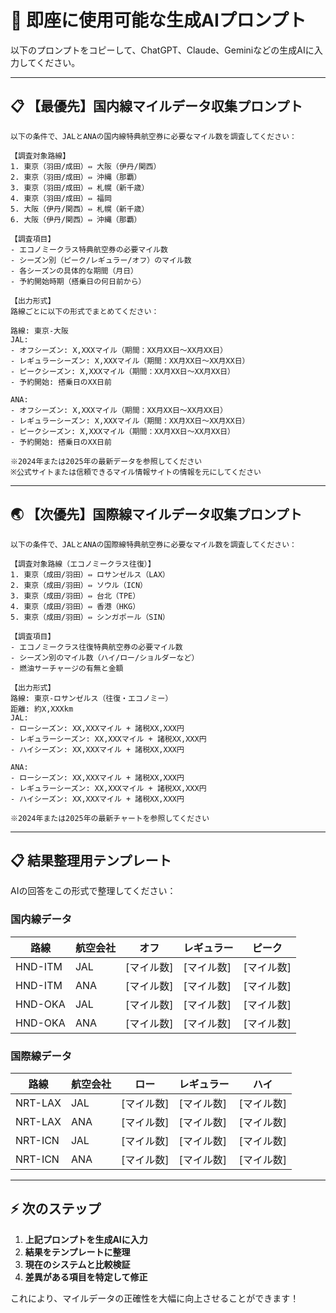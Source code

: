 # 🚀 即座に使用可能な生成AIプロンプト

以下のプロンプトをコピーして、ChatGPT、Claude、Geminiなどの生成AIに入力してください。

---

## 📋 【最優先】国内線マイルデータ収集プロンプト

```
以下の条件で、JALとANAの国内線特典航空券に必要なマイル数を調査してください：

【調査対象路線】
1. 東京（羽田/成田）⇔ 大阪（伊丹/関西）
2. 東京（羽田/成田）⇔ 沖縄（那覇）
3. 東京（羽田/成田）⇔ 札幌（新千歳）
4. 東京（羽田/成田）⇔ 福岡
5. 大阪（伊丹/関西）⇔ 札幌（新千歳）
6. 大阪（伊丹/関西）⇔ 沖縄（那覇）

【調査項目】
- エコノミークラス特典航空券の必要マイル数
- シーズン別（ピーク/レギュラー/オフ）のマイル数
- 各シーズンの具体的な期間（月日）
- 予約開始時期（搭乗日の何日前から）

【出力形式】
路線ごとに以下の形式でまとめてください：

路線: 東京-大阪
JAL:
- オフシーズン: X,XXXマイル（期間：XX月XX日〜XX月XX日）
- レギュラーシーズン: X,XXXマイル（期間：XX月XX日〜XX月XX日）
- ピークシーズン: X,XXXマイル（期間：XX月XX日〜XX月XX日）
- 予約開始: 搭乗日のXX日前

ANA:
- オフシーズン: X,XXXマイル（期間：XX月XX日〜XX月XX日）
- レギュラーシーズン: X,XXXマイル（期間：XX月XX日〜XX月XX日）
- ピークシーズン: X,XXXマイル（期間：XX月XX日〜XX月XX日）
- 予約開始: 搭乗日のXX日前

※2024年または2025年の最新データを参照してください
※公式サイトまたは信頼できるマイル情報サイトの情報を元にしてください
```

---

## 🌏 【次優先】国際線マイルデータ収集プロンプト

```
以下の条件で、JALとANAの国際線特典航空券に必要なマイル数を調査してください：

【調査対象路線（エコノミークラス往復）】
1. 東京（成田/羽田）⇔ ロサンゼルス（LAX）
2. 東京（成田/羽田）⇔ ソウル（ICN）
3. 東京（成田/羽田）⇔ 台北（TPE）
4. 東京（成田/羽田）⇔ 香港（HKG）
5. 東京（成田/羽田）⇔ シンガポール（SIN）

【調査項目】
- エコノミークラス往復特典航空券の必要マイル数
- シーズン別のマイル数（ハイ/ロー/ショルダーなど）
- 燃油サーチャージの有無と金額

【出力形式】
路線: 東京-ロサンゼルス（往復・エコノミー）
距離: 約X,XXXkm
JAL:
- ローシーズン: XX,XXXマイル + 諸税XX,XXX円
- レギュラーシーズン: XX,XXXマイル + 諸税XX,XXX円
- ハイシーズン: XX,XXXマイル + 諸税XX,XXX円

ANA:
- ローシーズン: XX,XXXマイル + 諸税XX,XXX円
- レギュラーシーズン: XX,XXXマイル + 諸税XX,XXX円
- ハイシーズン: XX,XXXマイル + 諸税XX,XXX円

※2024年または2025年の最新チャートを参照してください
```

---

## 📋 結果整理用テンプレート

AIの回答をこの形式で整理してください：

### 国内線データ
| 路線 | 航空会社 | オフ | レギュラー | ピーク |
|------|----------|------|------------|--------|
| HND-ITM | JAL | [マイル数] | [マイル数] | [マイル数] |
| HND-ITM | ANA | [マイル数] | [マイル数] | [マイル数] |
| HND-OKA | JAL | [マイル数] | [マイル数] | [マイル数] |
| HND-OKA | ANA | [マイル数] | [マイル数] | [マイル数] |

### 国際線データ
| 路線 | 航空会社 | ロー | レギュラー | ハイ |
|------|----------|------|------------|-----|
| NRT-LAX | JAL | [マイル数] | [マイル数] | [マイル数] |
| NRT-LAX | ANA | [マイル数] | [マイル数] | [マイル数] |
| NRT-ICN | JAL | [マイル数] | [マイル数] | [マイル数] |
| NRT-ICN | ANA | [マイル数] | [マイル数] | [マイル数] |

---

## ⚡ 次のステップ

1. **上記プロンプトを生成AIに入力**
2. **結果をテンプレートに整理**
3. **現在のシステムと比較検証**
4. **差異がある項目を特定して修正**

これにより、マイルデータの正確性を大幅に向上させることができます！
